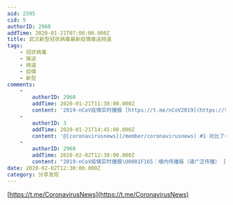 ```yaml
---
aid: 2595
cid: 5
authorID: 2960
addTime: 2020-01-21T07:00:00.000Z
title: 武汉新型冠状病毒最新疫情推送频道
tags:
    - 冠状病毒
    - 推送
    - 频道
    - 疫情
    - 新型
comments:
    -
        authorID: 2960
        addTime: 2020-01-21T11:30:00.000Z
        content: '2019-nCoV疫情实时播报 [https://t.me/nCoV2019](https://t.me/nCoV2019)'
    -
        authorID: 3
        addTime: 2020-01-21T14:45:00.000Z
        content: '@[coronavirusnews](/member/coronavirusnews) #1 对比了一下，评论区这个频道做得相对更好。'
    -
        authorID: 2960
        addTime: 2020-02-02T12:30:00.000Z
        content: "2019-nCoV疫情实时播报\U0001F165｜墙内传播版（请广泛传播） [http://2019nCoV.tk](http://2019nCoV.tk)"
date: 2020-02-02T12:30:00.000Z
category: 分享发现
---
```


[https://t.me/CoronavirusNews](https://t.me/CoronavirusNews)
